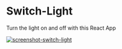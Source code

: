 # Switch-Light
Turn the light on and off with this React App

[![screenshot-switch-light](https://user-images.githubusercontent.com/36923806/214327624-34e99224-daa1-49d2-9add-79a624b04e70.png)](https://francescabambozzi.github.io/Switch-Light/)
